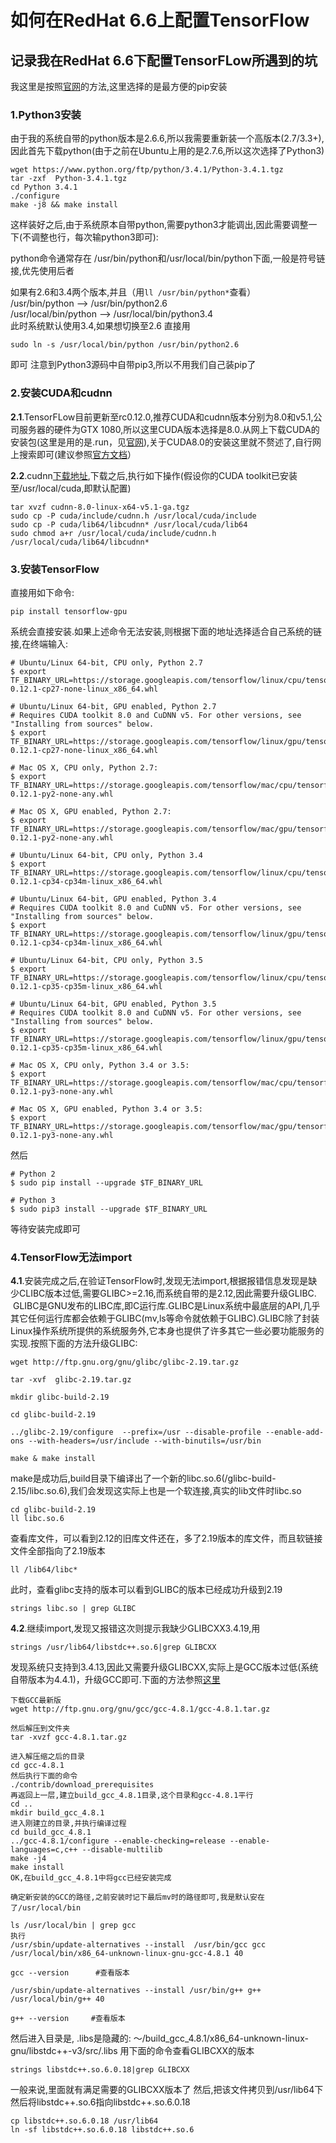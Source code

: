 # 如何在RedHat 6.6上配置TensorFlow
## 记录我在RedHat 6.6下配置TensorFLow所遇到的坑

我这里是按照[官网](https://www.tensorflow.org/get_started/os_setup)的方法,这里选择的是最方便的pip安装
### 1.Python3安装  
由于我的系统自带的python版本是2.6.6,所以我需要重新装一个高版本(2.7/3.3+),因此首先下载python(由于之前在Ubuntu上用的是2.7.6,所以这次选择了Python3)
```
wget https://www.python.org/ftp/python/3.4.1/Python-3.4.1.tgz
tar -zxf  Python-3.4.1.tgz
cd Python 3.4.1
./configure
make -j8 && make install
```
这样装好之后,由于系统原本自带python,需要python3才能调出,因此需要调整一下(不调整也行，每次输python3即可):

python命令通常存在
/usr/bin/python和/usr/local/bin/python下面,一般是符号链接,优先使用后者

如果有2.6和3.4两个版本,并且（用`ll /usr/bin/python*`查看）  
/usr/bin/python --> /usr/bin/python2.6  
/usr/local/bin/python --> /usr/local/bin/python3.4  
此时系统默认使用3.4,如果想切换至2.6
直接用 
```
sudo ln -s /usr/local/bin/python /usr/bin/python2.6
```
即可
注意到Python3源码中自带pip3,所以不用我们自己装pip了  

### 2.安装CUDA和cudnn
**2.1**.TensorFLow目前更新至rc0.12.0,推荐CUDA和cudnn版本分别为8.0和v5.1,公司服务器的硬件为GTX 1080,所以这里CUDA版本选择是8.0.从网上下载CUDA的安装包(这里是用的是.run，见[官网](https://developer.nvidia.com/cuda-downloads)),关于CUDA8.0的安装这里就不赘述了,自行网上搜索即可(建议参照[官方文档](http://docs.nvidia.com/cuda/cuda-installation-guide-linux/index.html#axzz4YcvVyZKO)）

**2.2**.cudnn[下载地址](https://developer.nvidia.com/cudnn),下载之后,执行如下操作(假设你的CUDA toolkit已安装至/usr/local/cuda,即默认配置)
```
tar xvzf cudnn-8.0-linux-x64-v5.1-ga.tgz
sudo cp -P cuda/include/cudnn.h /usr/local/cuda/include
sudo cp -P cuda/lib64/libcudnn* /usr/local/cuda/lib64
sudo chmod a+r /usr/local/cuda/include/cudnn.h /usr/local/cuda/lib64/libcudnn*
```
### 3.安装TensorFlow
直接用如下命令:
```
pip install tensorflow-gpu
```
系统会直接安装.如果上述命令无法安装,则根据下面的地址选择适合自己系统的链接,在终端输入:
```
# Ubuntu/Linux 64-bit, CPU only, Python 2.7
$ export TF_BINARY_URL=https://storage.googleapis.com/tensorflow/linux/cpu/tensorflow-0.12.1-cp27-none-linux_x86_64.whl

# Ubuntu/Linux 64-bit, GPU enabled, Python 2.7
# Requires CUDA toolkit 8.0 and CuDNN v5. For other versions, see "Installing from sources" below.
$ export TF_BINARY_URL=https://storage.googleapis.com/tensorflow/linux/gpu/tensorflow_gpu-0.12.1-cp27-none-linux_x86_64.whl

# Mac OS X, CPU only, Python 2.7:
$ export TF_BINARY_URL=https://storage.googleapis.com/tensorflow/mac/cpu/tensorflow-0.12.1-py2-none-any.whl

# Mac OS X, GPU enabled, Python 2.7:
$ export TF_BINARY_URL=https://storage.googleapis.com/tensorflow/mac/gpu/tensorflow_gpu-0.12.1-py2-none-any.whl

# Ubuntu/Linux 64-bit, CPU only, Python 3.4
$ export TF_BINARY_URL=https://storage.googleapis.com/tensorflow/linux/cpu/tensorflow-0.12.1-cp34-cp34m-linux_x86_64.whl

# Ubuntu/Linux 64-bit, GPU enabled, Python 3.4
# Requires CUDA toolkit 8.0 and CuDNN v5. For other versions, see "Installing from sources" below.
$ export TF_BINARY_URL=https://storage.googleapis.com/tensorflow/linux/gpu/tensorflow_gpu-0.12.1-cp34-cp34m-linux_x86_64.whl

# Ubuntu/Linux 64-bit, CPU only, Python 3.5
$ export TF_BINARY_URL=https://storage.googleapis.com/tensorflow/linux/cpu/tensorflow-0.12.1-cp35-cp35m-linux_x86_64.whl

# Ubuntu/Linux 64-bit, GPU enabled, Python 3.5
# Requires CUDA toolkit 8.0 and CuDNN v5. For other versions, see "Installing from sources" below.
$ export TF_BINARY_URL=https://storage.googleapis.com/tensorflow/linux/gpu/tensorflow_gpu-0.12.1-cp35-cp35m-linux_x86_64.whl

# Mac OS X, CPU only, Python 3.4 or 3.5:
$ export TF_BINARY_URL=https://storage.googleapis.com/tensorflow/mac/cpu/tensorflow-0.12.1-py3-none-any.whl

# Mac OS X, GPU enabled, Python 3.4 or 3.5:
$ export TF_BINARY_URL=https://storage.googleapis.com/tensorflow/mac/gpu/tensorflow_gpu-0.12.1-py3-none-any.whl
```
然后
```
# Python 2
$ sudo pip install --upgrade $TF_BINARY_URL

# Python 3
$ sudo pip3 install --upgrade $TF_BINARY_URL
```
等待安装完成即可

### 4.TensorFlow无法import
**4.1**.安装完成之后,在验证TensorFlow时,发现无法import,根据报错信息发现是缺少CLIBC版本过低,需要GLIBC>=2.16,而系统自带的是2.12,因此需要升级GLIBC.  GLIBC是GNU发布的LIBC库,即C运行库.GLIBC是Linux系统中最底层的API,几乎其它任何运行库都会依赖于GLIBC(mv,ls等命令就依赖于GLIBC).GLIBC除了封装Linux操作系统所提供的系统服务外,它本身也提供了许多其它一些必要功能服务的实现.按照下面的方法升级GLIBC:
```
wget http://ftp.gnu.org/gnu/glibc/glibc-2.19.tar.gz

tar -xvf  glibc-2.19.tar.gz

mkdir glibc-build-2.19

cd glibc-build-2.19

../glibc-2.19/configure  --prefix=/usr --disable-profile --enable-add-ons --with-headers=/usr/include --with-binutils=/usr/bin

make & make install  
```
make是成功后,build目录下编译出了一个新的libc.so.6(/glibc-build-2.15/libc.so.6),我们会发现这实际上也是一个软连接,真实的lib文件时libc.so 
```
cd glibc-build-2.19 
ll libc.so.6
```
查看库文件，可以看到2.12的旧库文件还在，多了2.19版本的库文件，而且软链接文件全部指向了2.19版本
```
ll /lib64/libc*
```
此时，查看glibc支持的版本可以看到GLIBC的版本已经成功升级到2.19
```
strings libc.so | grep GLIBC
```

**4.2**.继续import,发现又报错这次则提示我缺少GLIBCXX3.4.19,用
```
strings /usr/lib64/libstdc++.so.6|grep GLIBCXX
```
发现系统只支持到3.4.13,因此又需要升级GLIBCXX,实际上是GCC版本过低(系统自带版本为4.4.1)，升级GCC即可.下面的方法参照[这里](https://github.com/qiwsir/ITArticles/blob/master/Linux/upgrade_gcc_on_Centos.md) 
```
下载GCC最新版
wget http://ftp.gnu.org/gnu/gcc/gcc-4.8.1/gcc-4.8.1.tar.gz

然后解压到文件夹
tar -xvzf gcc-4.8.1.tar.gz

进入解压缩之后的目录
cd gcc-4.8.1
然后执行下面的命令
./contrib/download_prerequisites
再返回上一层,建立build_gcc_4.8.1目录,这个目录和gcc-4.8.1平行
cd ..
mkdir build_gcc_4.8.1
进入刚建立的目录,并执行编译过程
cd build_gcc_4.8.1
../gcc-4.8.1/configure --enable-checking=release --enable-languages=c,c++ --disable-multilib  
make -j4
make install
OK,在build_gcc_4.8.1中将gcc已经安装完成

确定新安装的GCC的路径,之前安装时记下最后mv时的路径即可,我是默认安在了/usr/local/bin

ls /usr/local/bin | grep gcc
执行
/usr/sbin/update-alternatives --install  /usr/bin/gcc gcc /usr/local/bin/x86_64-unknown-linux-gnu-gcc-4.8.1 40

gcc --version      #查看版本

/usr/sbin/update-alternatives --install /usr/bin/g++ g++ /usr/local/bin/g++ 40

g++ --version     #查看版本
```
然后进入目录是,  .libs是隐藏的:
～/build_gcc_4.8.1/x86_64-unknown-linux-gnu/libstdc++-v3/src/.libs
用下面的命令查看GLIBCXX的版本
```
strings libstdc++.so.6.0.18|grep GLIBCXX
```
一般来说,里面就有满足需要的GLIBCXX版本了
然后,把该文件拷贝到/usr/lib64下
然后将libstdc++.so.6指向libstdc++.so.6.0.18
```
cp libstdc++.so.6.0.18 /usr/lib64 
ln -sf libstdc++.so.6.0.18 libstdc++.so.6
```
